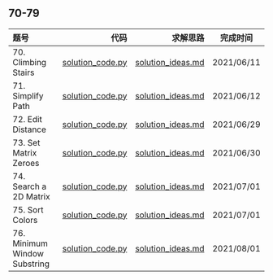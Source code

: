 ## 70-79
|题号|代码|求解思路|完成时间|
|:---|---:|---:|:---:|
| 70. Climbing Stairs | [solution_code.py](./70-ClimbingStairs/solution_code.py) | [solution_ideas.md](./70-ClimbingStairs/solution_ideas.md) | 2021/06/11 |
| 71. Simplify Path | [solution_code.py](./71-SimplifyPath/solution_code.py) | [solution_ideas.md](./71-SimplifyPath/solution_ideas.md) | 2021/06/12 |
| 72. Edit Distance | [solution_code.py](./72-EditDistance/solution_code.py) | [solution_ideas.md](./72-EditDistance/solution_ideas.md) | 2021/06/29 |
| 73. Set Matrix Zeroes | [solution_code.py](./73-SetMatrixZeroes/solution_code.py) | [solution_ideas.md](./73-SetMatrixZeroes/solution_ideas.md) | 2021/06/30 |
| 74. Search a 2D Matrix | [solution_code.py](./74-SearchA2DMatrix/solution_code.py) | [solution_ideas.md](./74-SearchA2DMatrix/solution_ideas.md) | 2021/07/01 |
| 75. Sort Colors | [solution_code.py](./75-SortColors/solution_code.py) | [solution_ideas.md](./75-SortColors/solution_ideas.md) | 2021/07/01 |
| 76. Minimum Window Substring | [solution_code.py](./76-MinimumWindowSubstring/solution_code.py) | [solution_ideas.md](./76-MinimumWindowSubstring/solution_ideas.md) | 2021/08/01 |
